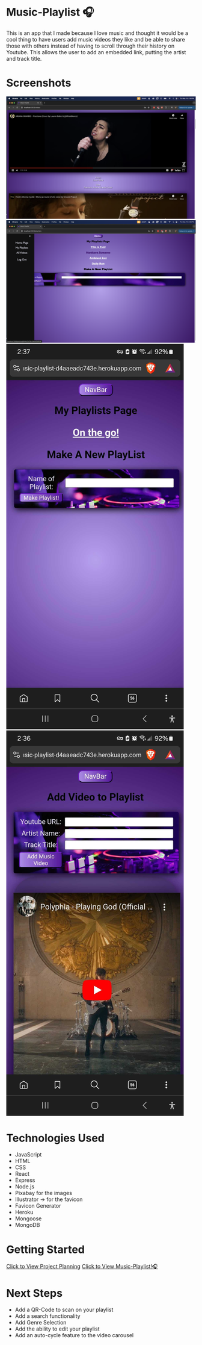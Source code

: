 # Music-Playlist 🎧
This is an app that I made because I love music and thought it would be a cool thing to have users add music videos they like and be able to share those with others instead of having to scroll through their history on Youtube. This allows the user to add an embedded link, putting the artist and track title. 

# Screenshots

<img src="public/Videos_Desktop.png">
<img src="public/Playlists_Desktop.png">
<img src="public/Playlist_Mobile.jpg">
<img src="public/Add_Video_Mobile.jpg">


# Technologies Used

- JavaScript
- HTML
- CSS
- React
- Express
- Node.js
- Pixabay for the images
- Illustrator -> for the favicon
- Favicon Generator
- Heroku
- Mongoose
- MongoDB


# Getting Started

[Click to View Project Planning](https://trello.com/b/dX62z3ab/project3-music)
[Click to View Music-Playlist!🎧](https://music-playlist-d4aaeadc743e.herokuapp.com/)

# Next Steps

- Add a QR-Code to scan on your playlist
- Add a search functionality
- Add Genre Selection
- Add the ability to edit your playlist
- Add an auto-cycle feature to the video carousel